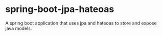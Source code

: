 spring-boot-jpa-hateoas
=======================

A spring boot application that uses jpa and hateoas to store and expose java models.
